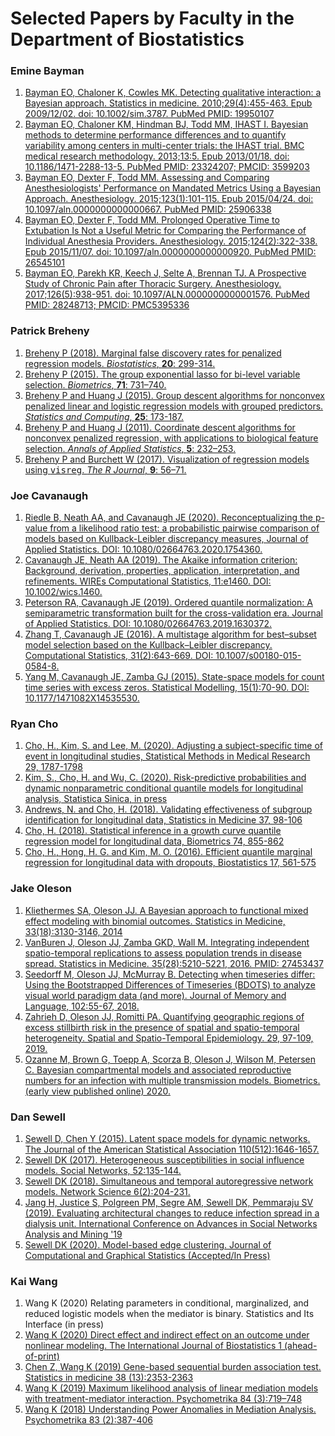 # Selected Papers by Faculty in the Department of Biostatistics

### Emine Bayman
1. [Bayman EO, Chaloner K, Cowles MK. Detecting qualitative interaction: a Bayesian approach. Statistics in medicine. 2010;29(4):455-463. Epub 2009/12/02. doi: 10.1002/sim.3787. PubMed PMID: 19950107](./emine/Bayman09detecting.pdf)
1. [Bayman EO, Chaloner KM, Hindman BJ, Todd MM, IHAST I. Bayesian methods to determine performance differences and to quantify variability among centers in multi-center trials: the IHAST trial. BMC medical research methodology. 2013;13:5. Epub 2013/01/18. doi: 10.1186/1471-2288-13-5. PubMed PMID: 23324207; PMCID: 3599203](./emine/bayman13bayesian.pdf)
1. [Bayman EO, Dexter F, Todd MM. Assessing and Comparing Anesthesiologists' Performance on Mandated Metrics Using a Bayesian Approach. Anesthesiology. 2015;123(1):101-115. Epub 2015/04/24. doi: 10.1097/aln.0000000000000667. PubMed PMID: 25906338](./emine/Bayman15assessing.pdf)
1. [Bayman EO, Dexter F, Todd MM. Prolonged Operative Time to Extubation Is Not a Useful Metric for Comparing the Performance of Individual Anesthesia Providers. Anesthesiology. 2015;124(2):322-338. Epub 2015/11/07. doi: 10.1097/aln.0000000000000920. PubMed PMID: 26545101](./emine/Bayman15prolonged.pdf)
1. [Bayman EO, Parekh KR, Keech J, Selte A, Brennan TJ. A Prospective Study of Chronic Pain after Thoracic Surgery. Anesthesiology. 2017;126(5):938-951. doi: 10.1097/ALN.0000000000001576. PubMed PMID: 28248713; PMCID: PMC5395336](./emine/Bayman17prospective.pdf)

### Patrick Breheny
1. [Breheny P (2018). Marginal false discovery rates for penalized regression models. <i>Biostatistics</i>, <b>20</b>: 299-314.](https://myweb.uiowa.edu/pbreheny/pdf/Breheny2018.pdf)
1. [Breheny P (2015). The group exponential lasso for bi-level variable selection. <i>Biometrics</i>, <b>71</b>: 731&ndash;740.](https://myweb.uiowa.edu/pbreheny/pdf/Breheny2015a.pdf)
1. [Breheny P and Huang J (2015). Group descent algorithms for nonconvex penalized linear and logistic regression models with grouped predictors. <i>Statistics and Computing</i>, <b>25</b>: 173-187.](https://myweb.uiowa.edu/pbreheny/pdf/Breheny2015.pdf)
1. [Breheny P and Huang J (2011). Coordinate descent algorithms for nonconvex penalized regression, with applications to biological feature selection. <i>Annals of Applied Statistics</i>, <b>5</b>: 232&ndash;253.](https://myweb.uiowa.edu/pbreheny/pdf/Breheny2011.pdf)
1. [Breheny P and Burchett W (2017). Visualization of regression models using <tt>visreg</tt>. <i>The R Journal</i>, <b>9</b>: 56&ndash;71.](https://journal.r-project.org/archive/2017/RJ-2017-046/RJ-2017-046.pdf)

### Joe Cavanaugh
1. [Riedle B, Neath AA, and Cavanaugh JE (2020).  Reconceptualizing the p-value from a likelihood ratio test: a probabilistic pairwise comparison of models based on Kullback-Leibler discrepancy measures, Journal of Applied Statistics. DOI: 10.1080/02664763.2020.1754360.](./joe/Riedle_Neath_Cavanaugh_2020.pdf)
1. [Cavanaugh JE, Neath AA (2019). The Akaike information criterion: Background, derivation, properties, application, interpretation, and refinements. WIREs Computational Statistics, 11:e1460. DOI: 10.1002/wics.1460.](./joe/Cavanaugh_Neath_2019.pdf)
1. [Peterson RA, Cavanaugh JE (2019). Ordered quantile normalization: A semiparametric transformation built for the cross-validation era. Journal of Applied Statistics. DOI: 10.1080/02664763.2019.1630372.](./joe/Peterson_Cavanaugh_2019.pdf)
1. [Zhang T, Cavanaugh JE (2016). A multistage algorithm for best–subset model selection based on the Kullback–Leibler discrepancy. Computational Statistics, 31(2):643-669.  DOI: 10.1007/s00180-015-0584-8.](./joe/Zhang_Cavanaugh_2016.pdf)
1. [Yang M, Cavanaugh JE, Zamba GJ (2015). State-space models for count time series with excess zeros. Statistical Modelling, 15(1):70-90. DOI:  10.1177/1471082X14535530.](./joe/Yang_Cavanaugh_Zamba_2015.pdf)

### Ryan Cho
1. [Cho, H., Kim, S. and Lee, M. (2020). Adjusting a subject-specific time of event in longitudinal studies, Statistical Methods in Medical Research 29, 1787-1798](./ryan/1-Cho_Kim_Lee_SMMR_2020.pdf)
1. [Kim, S., Cho, H. and Wu, C. (2020). Risk-predictive probabilities and dynamic nonparametric conditional quantile models for longitudinal analysis, Statistica Sinica, in press](./ryan/2-Kim_Cho_Wu_Sinica_2020.pdf)
1. [Andrews, N. and Cho, H.  (2018). Validating effectiveness of subgroup identification for longitudinal data, Statistics in Medicine 37, 98-106](./ryan/4-Andrews_Cho_SIM_2018.pdf)
1. [Cho, H. (2018). Statistical inference in a growth curve quantile regression model for longitudinal data, Biometrics 74, 855-862](./ryan/3-Cho_Biometrics_2018.pdf)
1. [Cho, H., Hong, H. G. and Kim, M. O. (2016). Efficient quantile marginal regression for longitudinal data with dropouts, Biostatistics 17, 561-575](./ryan/5-Cho_Hong_Kim_Biostataistics_2016.pdf)

###  Jake Oleson
1. [Kliethermes SA, Oleson JJ. A Bayesian approach to functional mixed effect modeling with binomial outcomes. Statistics in Medicine, 33(18):3130-3146, 2014](./jake/Kliethermes2014.pdf)
1. [VanBuren J, Oleson JJ, Zamba GKD, Wall M. Integrating independent spatio-temporal replications to assess population trends in disease spread. Statistics in Medicine. 35(28):5210-5221, 2016.  PMID: 27453437](./jake/VanBuren2016.pdf)
1. [Seedorff M, Oleson JJ, McMurray B. Detecting when timeseries differ: Using the Bootstrapped Differences of Timeseries (BDOTS) to analyze visual world paradigm data (and more). Journal of Memory and Language, 102:55-67, 2018.](./jake/Seedorff.pdf)
1. [Zahrieh D, Oleson JJ, Romitti PA. Quantifying geographic regions of excess stillbirth risk in the presence of spatial and spatio-temporal heterogeneity. Spatial and Spatio-Temporal Epidemiology. 29, 97-109, 2019.](./jake/Zahrieh.pdf)
1. [Ozanne M, Brown G, Toepp A, Scorza B, Oleson J, Wilson M, Petersen C. Bayesian compartmental models and associated reproductive numbers for an infection with multiple transmission models. Biometrics. (early view published online) 2020.](./jake/Ozanne2019.pdf)

### Dan Sewell
1. [Sewell D, Chen Y (2015). Latent space models for dynamic networks. The Journal of the American Statistical Association 110(512):1646-1657.](./dan/latent_space_models_for_dynamic_networks.pdf)
1. [Sewell DK (2017). Heterogeneous susceptibilities in social influence models. Social Networks, 52:135-144.](/dan/heterogeneous_susceptibilities_in_social_influence_models.pdf)
1. [Sewell DK (2018). Simultaneous and temporal autoregressive network models. Network Science 6(2):204-231.](./dan/simultaneous_and_temporal_autoregressive_network_models.pdf)
1. [Jang H, Justice S, Polgreen PM, Segre AM, Sewell DK, Pemmaraju SV (2019). Evaluating architectural changes to reduce infection spread in a dialysis unit. International Conference on Advances in Social Networks Analysis and Mining '19](./dan/evaluating_architectural_changes_to_alter_pathogen_dynamics_in_a_dialysis_unit.pdf)
1. [Sewell DK (2020). Model-based edge clustering. Journal of Computational and Graphical Statistics  (Accepted/In Press)](./dan/model_based_edge_clustering.pdf)

### Kai Wang
1. Wang K (2020) Relating parameters in conditional, marginalized, and reduced logistic models when the mediator is binary. Statistics and Its Interface (in press)
1. [Wang K (2020) Direct effect and indirect effect on an outcome under nonlinear modeling. The International Journal of Biostatistics 1 (ahead-of-print)](https://www.degruyter.com/view/journals/ijb/ahead-of-print/article-10.1515-ijb-2019-0158/article-10.1515-ijb-2019-0158.xml)
1. [Chen Z, Wang K (2019) Gene-based sequential burden association test. Statistics in medicine 38 (13):2353-2363](https://onlinelibrary.wiley.com/doi/abs/10.1002/sim.8111)
1. [Wang K (2019) Maximum likelihood analysis of linear mediation models with treatment-mediator interaction. Psychometrika 84 (3):719–748](https://link.springer.com/article/10.1007/s11336-019-09670-9)
1. [Wang K (2018) Understanding Power Anomalies in Mediation Analysis. Psychometrika 83 (2):387-406](https://link.springer.com/article/10.1007/s11336-017-9598-1)
